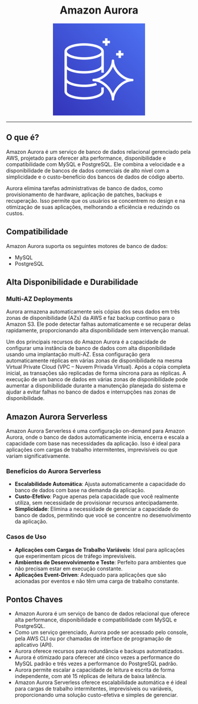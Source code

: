 <h1 align=center> Amazon Aurora </h1>

<div align=center>
    <img width=250px src="../../../assets/aws-services/database/aurora-db.png">
</div>

---

## O que é?

Amazon Aurora é um serviço de banco de dados relacional gerenciado pela AWS, projetado para oferecer alta performance, disponibilidade e compatibilidade com MySQL e PostgreSQL. Ele combina a velocidade e a disponibilidade de bancos de dados comerciais de alto nível com a simplicidade e o custo-benefício dos bancos de dados de código aberto.

Aurora elimina tarefas administrativas de banco de dados, como provisionamento de hardware, aplicação de patches, backups e recuperação. Isso permite que os usuários se concentrem no design e na otimização de suas aplicações, melhorando a eficiência e reduzindo os custos.

## Compatibilidade

Amazon Aurora suporta os seguintes motores de banco de dados:
- MySQL
- PostgreSQL

## Alta Disponibilidade e Durabilidade

### Multi-AZ Deployments

Aurora armazena automaticamente seis cópias dos seus dados em três zonas de disponibilidade (AZs) da AWS e faz backup contínuo para o Amazon S3. Ele pode detectar falhas automaticamente e se recuperar delas rapidamente, proporcionando alta disponibilidade sem intervenção manual.

Um dos principais recursos do Amazon Aurora é a capacidade de configurar uma instância de banco de dados com alta disponibilidade usando uma implantação multi-AZ. Essa configuração gera automaticamente réplicas em várias zonas de disponibilidade na mesma Virtual Private Cloud (VPC – Nuvem Privada Virtual). Após a cópia completa inicial, as transações são replicadas de forma síncrona para as réplicas. A execução de um banco de dados em várias zonas de disponibilidade pode aumentar a disponibilidade durante a manutenção planejada do sistema e ajudar a evitar falhas no banco de dados e interrupções nas zonas de disponibilidade.

## Amazon Aurora Serverless

Amazon Aurora Serverless é uma configuração on-demand para Amazon Aurora, onde o banco de dados automaticamente inicia, encerra e escala a capacidade com base nas necessidades da aplicação. Isso é ideal para aplicações com cargas de trabalho intermitentes, imprevisíveis ou que variam significativamente.

### Benefícios do Aurora Serverless

- **Escalabilidade Automática**: Ajusta automaticamente a capacidade do banco de dados com base na demanda da aplicação.
- **Custo-Efetivo**: Pague apenas pela capacidade que você realmente utiliza, sem necessidade de provisionar recursos antecipadamente.
- **Simplicidade**: Elimina a necessidade de gerenciar a capacidade do banco de dados, permitindo que você se concentre no desenvolvimento da aplicação.

### Casos de Uso

- **Aplicações com Cargas de Trabalho Variáveis**: Ideal para aplicações que experimentam picos de tráfego imprevisíveis.
- **Ambientes de Desenvolvimento e Teste**: Perfeito para ambientes que não precisam estar em execução constante.
- **Aplicações Event-Driven**: Adequado para aplicações que são acionadas por eventos e não têm uma carga de trabalho constante.

## Pontos Chaves

- Amazon Aurora é um serviço de banco de dados relacional que oferece alta performance, disponibilidade e compatibilidade com MySQL e PostgreSQL.
- Como um serviço gerenciado, Aurora pode ser acessado pelo console, pela AWS CLI ou por chamadas de interface de programação de aplicativo (API).
- Aurora oferece recursos para redundância e backups automatizados.
- Aurora é otimizado para oferecer até cinco vezes a performance do MySQL padrão e três vezes a performance do PostgreSQL padrão.
- Aurora permite escalar a capacidade de leitura e escrita de forma independente, com até 15 réplicas de leitura de baixa latência.
- Amazon Aurora Serverless oferece escalabilidade automática e é ideal para cargas de trabalho intermitentes, imprevisíveis ou variáveis, proporcionando uma solução custo-efetiva e simples de gerenciar.
